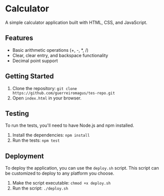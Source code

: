 # Calculator

A simple calculator application built with HTML, CSS, and JavaScript.

## Features

- Basic arithmetic operations (+, -, *, /)
- Clear, clear entry, and backspace functionality
- Decimal point support

## Getting Started

1. Clone the repository: `git clone https://github.com/guerreiromagus/tes-repo.git`
2. Open `index.html` in your browser.

## Testing

To run the tests, you'll need to have Node.js and npm installed.

1. Install the dependencies: `npm install`
2. Run the tests: `npm test`

## Deployment

To deploy the application, you can use the `deploy.sh` script. This script can be customized to deploy to any platform you choose.

1. Make the script executable: `chmod +x deploy.sh`
2. Run the script: `./deploy.sh`
